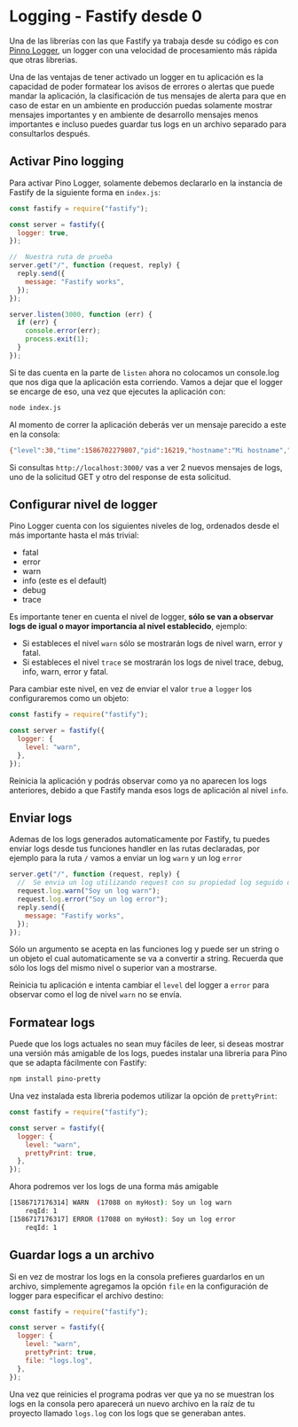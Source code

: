 # Logging - Fastify desde 0

Una de las librerías con las que Fastify ya trabaja desde su código es con [Pinno Logger](https://getpino.io/), un logger con
una velocidad de procesamiento más rápida que otras librerias.

Una de las ventajas de tener activado un logger en tu aplicación es la capacidad de poder formatear los avisos
de errores o alertas que puede mandar la aplicación, la clasificación de tus mensajes de alerta para que en caso
de estar en un ambiente en producción puedas solamente mostrar mensajes importantes y en ambiente de desarrollo
mensajes menos importantes e incluso puedes guardar tus logs en un archivo separado para consultarlos después.

## Activar Pino logging

Para activar Pino Logger, solamente debemos declararlo en la instancia de Fastify de la siguiente forma en `index.js`:

```js
const fastify = require("fastify");

const server = fastify({
  logger: true,
});

//  Nuestra ruta de prueba
server.get("/", function (request, reply) {
  reply.send({
    message: "Fastify works",
  });
});

server.listen(3000, function (err) {
  if (err) {
    console.error(err);
    process.exit(1);
  }
});
```

Si te das cuenta en la parte de `listen` ahora no colocamos un console.log que nos diga que la aplicación
esta corriendo. Vamos a dejar que el logger se encarge de eso, una vez que ejecutes la aplicación con:

```sh
node index.js
```

Al momento de correr la aplicación deberás ver un mensaje parecido a este en la consola:

```sh
{"level":30,"time":1586702279807,"pid":16219,"hostname":"Mi hostname","msg":"Server listening at http://127.0.0.1:3000","v":1}
```

Si consultas `http://localhost:3000/` vas a ver 2 nuevos mensajes de logs, uno de la solicitud GET y otro del response
de esta solicitud.

## Configurar nivel de logger

Pino Logger cuenta con los siguientes niveles de log, ordenados desde el más importante hasta el más trivial:

- fatal
- error
- warn
- info (este es el default)
- debug
- trace

Es importante tener en cuenta el nivel de logger, **sólo se van a observar logs de igual o mayor importancia al nivel
establecido**, ejemplo:

- Si estableces el nivel `warn` sólo se mostrarán logs de nivel warn, error y fatal.
- Si estableces el nivel `trace` se mostrarán los logs de nivel trace, debug, info, warn, error y fatal.

Para cambiar este nivel, en vez de enviar el valor `true` a `logger` los configuraremos como un objeto:

```js
const fastify = require("fastify");

const server = fastify({
  logger: {
    level: "warn",
  },
});
```

Reinicia la aplicación y podrás observar como ya no aparecen los logs anteriores, debido a que Fastify manda
esos logs de aplicación al nivel `info`.

## Enviar logs

Ademas de los logs generados automaticamente por Fastify, tu puedes enviar logs desde tus funciones handler
en las rutas declaradas, por ejemplo para la ruta `/` vamos a enviar un log `warn` y un log `error`

```js
server.get("/", function (request, reply) {
  //  Se envia un log utilizando request con su propiedad log seguido del nivel de log que se quiere enviar
  request.log.warn("Soy un log warn");
  request.log.error("Soy un log error");
  reply.send({
    message: "Fastify works",
  });
});
```

Sólo un argumento se acepta en las funciones log y puede ser un string o un objeto el cual automaticamente se
va a convertir a string. Recuerda que sólo los logs del mismo nivel o superior van a mostrarse.

Reinicia tu aplicación e intenta cambiar el `level` del logger a `error` para observar como el log de nivel `warn` no se
envía.

## Formatear logs

Puede que los logs actuales no sean muy fáciles de leer, si deseas mostrar una versión más amigable de los logs,
puedes instalar una libreria para Pino que se adapta fácilmente con Fastify:

```sh
npm install pino-pretty
```

Una vez instalada esta libreria podemos utilizar la opción de `prettyPrint`:

```js
const fastify = require("fastify");

const server = fastify({
  logger: {
    level: "warn",
    prettyPrint: true,
  },
});
```

Ahora podremos ver los logs de una forma más amigable

```sh
[1586717176314] WARN  (17088 on myHost): Soy un log warn
    reqId: 1
[1586717176317] ERROR (17088 on myHost): Soy un log error
    reqId: 1
```

## Guardar logs a un archivo

Si en vez de mostrar los logs en la consola prefieres guardarlos en un archivo, simplemente agregamos la opción
`file` en la configuración de logger para especificar el archivo destino:

```js
const fastify = require("fastify");

const server = fastify({
  logger: {
    level: "warn",
    prettyPrint: true,
    file: "logs.log",
  },
});
```

Una vez que reinicies el programa podras ver que ya no se muestran los logs en la consola pero aparecerá un nuevo
archivo en la raíz de tu proyecto llamado `logs.log` con los logs que se generaban antes.
